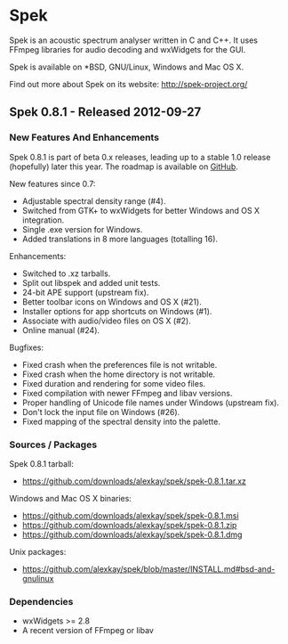 # Spek

Spek is an acoustic spectrum analyser written in C and C++. It uses FFmpeg
libraries for audio decoding and wxWidgets for the GUI.

Spek is available on *BSD, GNU/Linux, Windows and Mac OS X.

Find out more about Spek on its website: <http://spek-project.org/>

## Spek 0.8.1 - Released 2012-09-27

### New Features And Enhancements

Spek 0.8.1 is part of beta 0.x releases, leading up to a stable 1.0 release
(hopefully) later this year. The roadmap is available on
[GitHub](https://github.com/alexkay/spek/issues/milestones).

New features since 0.7:

 * Adjustable spectral density range (#4).
 * Switched from GTK+ to wxWidgets for better Windows and OS X integration.
 * Single .exe version for Windows.
 * Added translations in 8 more languages (totalling 16).

Enhancements:

 * Switched to .xz tarballs.
 * Split out libspek and added unit tests.
 * 24-bit APE support (upstream fix).
 * Better toolbar icons on Windows and OS X (#21).
 * Installer options for app shortcuts on Windows (#1).
 * Associate with audio/video files on OS X (#2).
 * Online manual (#24).

Bugfixes:

 * Fixed crash when the preferences file is not writable.
 * Fixed crash when the home directory is not writable.
 * Fixed duration and rendering for some video files.
 * Fixed compilation with newer FFmpeg and libav versions.
 * Proper handling of Unicode file names under Windows (upstream fix).
 * Don't lock the input file on Windows (#26).
 * Fixed mapping of the spectral density into the palette.

### Sources / Packages

Spek 0.8.1 tarball:

 * <https://github.com/downloads/alexkay/spek/spek-0.8.1.tar.xz>

Windows and Mac OS X binaries:

 * <https://github.com/downloads/alexkay/spek/spek-0.8.1.msi>
 * <https://github.com/downloads/alexkay/spek/spek-0.8.1.zip>
 * <https://github.com/downloads/alexkay/spek/spek-0.8.1.dmg>

Unix packages:

 * <https://github.com/alexkay/spek/blob/master/INSTALL.md#bsd-and-gnulinux>

### Dependencies

 * wxWidgets >= 2.8
 * A recent version of FFmpeg or libav
